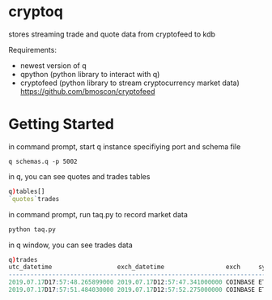# cryptoq
stores streaming trade and quote data from cryptofeed to kdb

Requirements:
* newest version of q
* qpython (python library to interact with q)
* cryptofeed (python library to stream cryptocurrency market data) https://github.com/bmoscon/cryptofeed


# Getting Started
in command prompt, start q instance specifiying port and schema file
```
q schemas.q -p 5002
```

in q, you can see quotes and trades tables
```q
q)tables[]
`quotes`trades
```

in command prompt, run taq.py to record market data
```python
python taq.py
```

in q window, you can see trades data
```q
q)trades
utc_datetime                  exch_datetime                 exch     sym     ..
-----------------------------------------------------------------------------..
2019.07.17D17:57:48.265899000 2019.07.17D12:57:47.341000000 COINBASE ETH-USD ..
2019.07.17D17:57:51.484030000 2019.07.17D12:57:52.275000000 COINBASE ETH-USD ..
```







